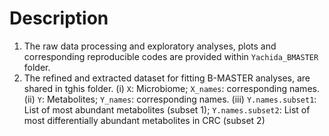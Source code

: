 # Description

1. The raw data processing and exploratory analyses, plots and corresponding reproducible codes are provided within `Yachida_BMASTER` folder. 
2. The refined and extracted dataset for fitting B-MASTER analyses, are shared in tghis folder.
(i) `X`: Microbiome; `X_names`: corresponding names.
(ii) `Y`: Metabolites; `Y_names`: corresponding names.
(iii) `Y.names.subset1`: List of most abundant metabolites (subset 1); `Y.names.subset2`: List of most differentially abundant metabolites in CRC (subset 2)
